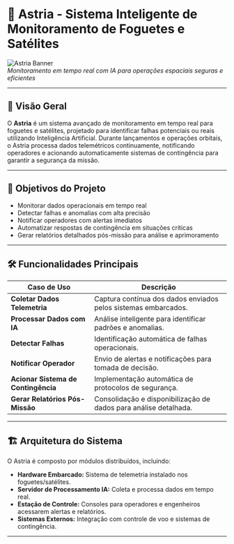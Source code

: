 # 🚀 Astria - Sistema Inteligente de Monitoramento de Foguetes e Satélites

![Astria Banner](https://user-images.githubusercontent.com/SeuUsuario/Astria/banner.png)  
*Monitoramento em tempo real com IA para operações espaciais seguras e eficientes*

---

## 🌟 Visão Geral

O **Astria** é um sistema avançado de monitoramento em tempo real para foguetes e satélites, projetado para identificar falhas potenciais ou reais utilizando Inteligência Artificial. Durante lançamentos e operações orbitais, o Astria processa dados telemétricos continuamente, notificando operadores e acionando automaticamente sistemas de contingência para garantir a segurança da missão.

---

## 🎯 Objetivos do Projeto

- Monitorar dados operacionais em tempo real  
- Detectar falhas e anomalias com alta precisão  
- Notificar operadores com alertas imediatos  
- Automatizar respostas de contingência em situações críticas  
- Gerar relatórios detalhados pós-missão para análise e aprimoramento  

---

## 🛠️ Funcionalidades Principais

| Caso de Uso               | Descrição                                          |
|--------------------------|---------------------------------------------------|
| **Coletar Dados Telemetria**    | Captura contínua dos dados enviados pelos sistemas embarcados. |
| **Processar Dados com IA**       | Análise inteligente para identificar padrões e anomalias.       |
| **Detectar Falhas**              | Identificação automática de falhas operacionais.               |
| **Notificar Operador**           | Envio de alertas e notificações para tomada de decisão.         |
| **Acionar Sistema de Contingência** | Implementação automática de protocolos de segurança.          |
| **Gerar Relatórios Pós-Missão** | Consolidação e disponibilização de dados para análise detalhada.|

---

## 🏗️ Arquitetura do Sistema

O Astria é composto por módulos distribuídos, incluindo:

- **Hardware Embarcado:** Sistema de telemetria instalado nos foguetes/satélites.  
- **Servidor de Processamento IA:** Coleta e processa dados em tempo real.  
- **Estação de Controle:** Consoles para operadores e engenheiros acessarem alertas e relatórios.  
- **Sistemas Externos:** Integração com controle de voo e sistemas de contingência.

---
